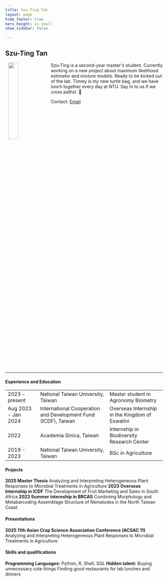 ```yaml
---
title: Szu-Ting Tan
layout: page
hide_footer: true
hero_height: is-small
show_sidebar: false

---
```


## Szu-Ting Tan

<img src="{{site.url}}/alumni/szu_ting_tan.jpg" align="left" hspace="10" width="25%">

Szu-Ting is a second-year master's student. Currently working on a new project about maximum likelihood estimator and mixture models.
Ready to be kicked out of the lab. Timmy is my new turtle bag, and we have lunch together every day at NTU. Say hi to us if we cross paths!. 🐢

Contact:
<i class="fas fa-at"></i> [Email](mailto:r12621203@ntu.edu.tw)  

<!--
<i class="fab fa-github"></i> [Github]()  
<i class="fab fa-linkedin"></i> [LinkedIn]()
<i class="fab fa-google"></i> [Google Scholar]()  
-->

<br clear="all">
<hr class="solid">

#### Experience and Education

| | | |
| --- | --- | --- |
| 2023 - present | National Taiwan University, Taiwan | Master student in Agronomy Biometry |
| Aug 2023 - Jan 2024 | International Cooperation and Development Fund (ICDF), Taiwan | Overseas Internship in the Kingdom of Eswatini|
| 2022 | Academia Sinica, Taiwan | Internship in Biodiversity Research Center |
| 2019 - 2023 | National Taiwan University, Taiwan | BSc in Agriculture |


#### Projects
**2025 Master Thesis**
Analyzing and Interpreting Heterogeneous Plant Responses to Microbial Treatments in Agriculture
**2023 Overseas Internship in ICDF**
The Development of Fruit Marketing and Sales in South Africa
**2022 Summer internship in BRCAS**
Combining Morphology and Metabarcoding Assemblage Structure of Nematodes in the North Taiwan Coast

#### Presentations
**2025 11th Asian Crop Science Association Conference (ACSAC 11)**
Analyzing and Interpreting Heterogeneous Plant Responses to Microbial Treatments in Agriculture


#### Skills and qualifications
**Programming Languages:** Python, R, Shell, SQL
**Hidden talent:**
Buying unnecessary cute things
Finding good restaurants for lab lunches and dinners